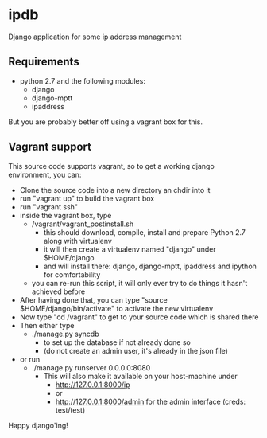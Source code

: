 ipdb
====

Django application for some ip address management

Requirements
------------

- python 2.7 and the following modules:
  - django
  - django-mptt
  - ipaddress

But you are probably better off using a vagrant box for this.

Vagrant support
---------------

This source code supports vagrant, so to get a working django environment, you can:

- Clone the source code into a new directory an chdir into it
- run "vagrant up" to build the vagrant box
- run "vagrant ssh"
- inside the vagrant box, type
  - /vagrant/vagrant_postinstall.sh
    - this should download, compile, install and prepare Python 2.7 along with virtualenv
    - it will then create a virtualenv named "django" under $HOME/django
    - and will install there: django, django-mptt, ipaddress and ipython for comfortability
  - you can re-run this script, it will only ever try to do things it hasn't achieved before
- After having done that, you can type "source $HOME/django/bin/activate" to activate the new virtualenv
- Now type "cd /vagrant" to get to your source code which is shared there
- Then either type
  - ./manage.py syncdb
    - to set up the database if not already done so
    - (do not create an admin user, it's already in the json file)
- or run
  - ./manage.py runserver 0.0.0.0:8080
    - This will also make it available on your host-machine under
      - http://127.0.0.1:8000/ip
      - or
      - http://127.0.0.1:8000/admin for the admin interface (creds: test/test)

Happy django'ing!
